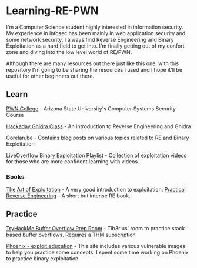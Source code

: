 # Learning-RE-PWN

I'm a Computer Science student highly interested in information security. My experience in infosec has been mainly in web application security and some network security. I always find Reverse Engineering and Binary Exploitation as a hard field to get into. I'm finally getting out of my confort zone and diving into the low level world of RE/PWN.

Although there are many resources out there just like this one, with this repository I'm going to be sharing the resources I used and I hope it'll be useful for other beginners out there. 

## Learn

[PWN College](pwn.college) - Arizona State University's Computer Systems Security Course

[Hackaday Ghidra Class](https://hackaday.io/project/172292-introduction-to-reverse-engineering-with-ghidra) - An introduction to Reverse Engineering and Ghidra

[Corelan.be](https://www.corelan.be/) - Contains blog posts on various topics related to RE and Binary Exploitation

[LiveOverflow Binary Exploitation Playlist](https://www.youtube.com/playlist?list=PLhixgUqwRTjxglIswKp9mpkfPNfHkzyeN) - Collection of exploitation videos for those who are more confident learning with videos.

### Books

[The Art of Exploitation](https://www.amazon.com/Hacking-Art-Exploitation-Jon-Erickson/dp/1593271441) - A very good introduction to exploitation.
[Practical Reverse Engineering](https://www.amazon.com/Practical-Reverse-Engineering-Reversing-Obfuscation/dp/1118787315) - A short but intense RE book.

## Practice

[TryHackMe Buffer Overflow Prep Room](https://tryhackme.com/room/bufferoverflowprep) - Tib3rius' room to practice stack based buffer overflows. Requires a THM subscription

[Phoenix - exploit.education](https://exploit.education/) - This site includes various vulnerable images to help you practice some concepts. I spent some time working on Phoenix to practice binary exploitation.
